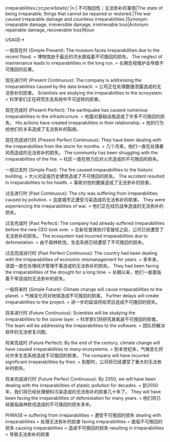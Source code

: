 irreparabilities:/ˌɪrɪˌpɛrəˈbɪlətiz/
|n.| 不可挽回性；无法弥补的事情|The state of being irreparable; things that cannot be repaired or restored.|The war caused irreparable damage and countless irreparabilities.|Synonym:  irreparable damage, irreversible damage,  irretrievable loss|Antonym: repairable damage, recoverable loss|Noun


USAGE->

一般现在时 (Simple Present):
The museum faces irreparabilities due to the recent flood. =  博物馆由于最近的洪水面临着不可挽回的损失。
The neglect of maintenance leads to irreparabilities in the long run. = 长期忽视维护会导致不可挽回的后果。

现在进行时 (Present Continuous):
The company is addressing the irreparabilities caused by the data breach. = 公司正在处理数据泄露造成的无法弥补的损害。
Scientists are studying the irreparabilities to the ecosystem. = 科学家们正在研究生态系统中不可逆转的损害。

现在完成时 (Present Perfect):
The earthquake has caused numerous irreparabilities to the infrastructure. = 地震对基础设施造成了许多不可挽回的损失。
His actions have created irreparabilities in their relationship. = 他的行为给他们的关系造成了无法弥补的裂痕。


现在完成进行时 (Present Perfect Continuous):
They have been dealing with the irreparabilities from the storm for months. = 几个月来，他们一直在处理暴风雨造成的无法弥补的损失。
The community has been struggling with the irreparabilities of the fire. = 社区一直在努力应对火灾造成的不可挽回的损失。


一般过去时 (Simple Past):
The fire caused irreparabilities to the historic building. = 大火对这座历史建筑造成了不可挽回的损失。
The accident resulted in irreparabilities to his health. = 事故对他的健康造成了无法弥补的损害。


过去进行时 (Past Continuous):
The city was suffering from irreparabilities caused by pollution. = 这座城市正遭受污染造成的无法弥补的损害。
They were experiencing the irreparabilities of war. = 他们正在经历战争造成的无法弥补的损失。


过去完成时 (Past Perfect):
The company had already suffered irreparabilities before the new CEO took over. = 在新任首席执行官接任之前，公司已经遭受了无法弥补的损失。
The ecosystem had incurred irreparabilities due to deforestation. = 由于森林砍伐，生态系统已经遭受了不可挽回的损失。

过去完成进行时 (Past Perfect Continuous):
The country had been dealing with the irreparabilities of economic mismanagement for years. = 多年来，该国一直在处理经济管理不善造成的无法弥补的损失。
They had been facing the irreparabilities of the drought for a long time. = 长期以来，他们一直面临着干旱造成的无法弥补的损失。


一般将来时 (Simple Future):
Climate change will cause irreparabilities to the planet. = 气候变化将对地球造成不可挽回的损害。
Further delays will create irreparabilities to the project. = 进一步的延误将给项目造成不可挽回的损失。


将来进行时 (Future Continuous):
Scientists will be studying the irreparabilities to the ozone layer. = 科学家们将研究臭氧层不可挽回的损害。
The team will be addressing the irreparabilities to the software. = 团队将解决软件的无法修复问题。


将来完成时 (Future Perfect):
By the end of the century, climate change will have caused irreparabilities to many ecosystems. = 到本世纪末，气候变化将对许多生态系统造成不可挽回的损害。
The company will have incurred significant irreparabilities by then. = 到那时，公司将已经遭受了重大的无法弥补的损失。


将来完成进行时 (Future Perfect Continuous):
By 2050, we will have been dealing with the irreparabilities of plastic pollution for decades. = 到2050年，我们将已经处理塑料污染造成的无法弥补的损害几十年了。
They will have been facing the irreparabilities of deforestation for many years. = 他们将已经面临森林砍伐造成的不可挽回的损失多年。


PHRASE->
suffering from irreparabilities = 遭受不可挽回的损失
dealing with irreparabilities = 处理无法弥补的损害
facing irreparabilities = 面临不可挽回的损失
causing irreparabilities = 造成不可挽回的损失
resulting in irreparabilities = 导致无法弥补的损害

